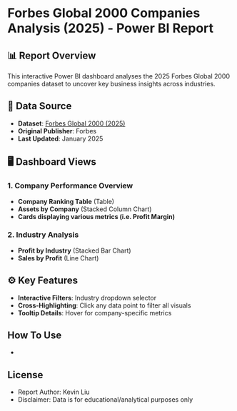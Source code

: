 # Forbes Global 2000 Companies Analysis (2025) - Power BI Report

## 📊 Report Overview
This interactive Power BI dashboard analyses the 2025 Forbes Global 2000 companies dataset to uncover key business insights across industries.

## 🔗 Data Source
- **Dataset**: [Forbes Global 2000 (2025)](https://www.kaggle.com/datasets/ellimaaac/forbes-the-global-2000-companies-2025)
- **Original Publisher**: Forbes
- **Last Updated**: January 2025

## 🖥️ Dashboard Views
### 1. Company Performance Overview
- **Company Ranking Table** (Table)
- **Assets by Company** (Stacked Column Chart)
- **Cards displaying various metrics (i.e. Profit Margin)**
 
### 2. Industry Analysis
- **Profit by Industry** (Stacked Bar Chart)
- **Sales by Profit** (Line Chart)

## ⚙️ Key Features
- **Interactive Filters**: Industry dropdown selector
- **Cross-Highlighting**: Click any data point to filter all visuals
- **Tooltip Details**: Hover for company-specific metrics

## How To Use
- 

## License 
- Report Author: Kevin Liu
- Disclaimer: Data is for educational/analytical purposes only

